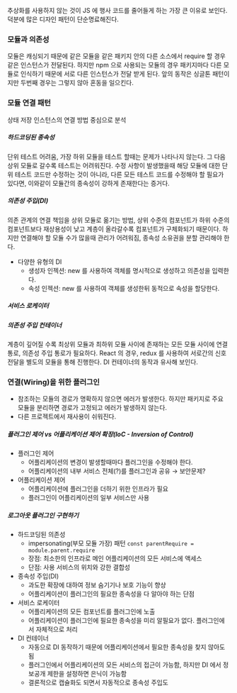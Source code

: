 추상화를 사용하지 않는 것이 JS 에 행사 코드를 줄어들게 하는 가장 큰 이유로 보인다. 덕분에 많은 디자인 패턴이 단순명료해진다.

### 모듈과 의존성
모듈은 캐싱되기 때문에 같은 모듈을 같은 패키지 안의 다른 소스에서 require 할 경우 같은 인스턴스가 전달된다.
하지만 npm 으로 사용되는 모듈의 경우 패키지마다 다른 모듈로 인식하기 때문에 서로 다른 인스턴스가 전달 받게 된다.
앞의 동작은 싱글톤 패턴이지만 두번째 경우는 그렇지 않아 혼동을 일으킨다.

### 모듈 연결 패턴
상태 저장 인스턴스의 연결 방법 중심으로 분석

##### 하드코딩된 종속성
단위 테스트 어려움, 가장 하위 모듈을 테스트 할때는 문제가 나타나지 않는다.
그 다음 상위 모듈로 갈수록 테스트는 어려워진다.
수정 사항이 발생했을때 해당 모듈에 대한 단위 테스트 코드만 수정하는 것이 아니라, 
다른 모든 테스트 코드를 수정해야 할 필요가 있다면, 이와같이 모듈간의 종속성이 강하게 존재한다는 증거다.

##### 의존성 주입(DI)
의존 관계의 연결 책임을 상위 모듈로 옮기는 방법,
상위 수준의 컴포넌트가 하위 수준의 컴포넌트보다 재상용성이 낮고 계층이 올라갈수록 컴포넌트가 구체화되기 때문이다.
하지만 연결해야 할 모듈 수가 많을때 관리가 어려워짐, 종속성 소유권을 분할 관리해야 한다.

* 다양한 유형의 DI
  * 생성자 인젝션: new 를 사용하여 객체를 명시적으로 생성하고 의존성을 입력한다.
  * 속성 인젝션: new 를 사용하여 객체를 생성한뒤 동적으로 속성을 할당한다.

##### 서비스 로케이터

##### 의존성 주입 컨테이너

계층이 깊어질 수록 최상위 모듈과 최하위 모듈 사이에 존재하는 모든 모듈 사이에 연결 통로, 의존성 주입 통로가 필요하다.
React 의 경우, redux 를 사용하여 서로간의 신호전달을 별도의 모듈을 통해 진행한다. DI 컨테이너의 동작과 유사해 보인다.

### 연결(Wiring)을 위한 플러그인
* 참조하는 모듈의 경로가 명확하지 않으면 에러가 발생한다. 하지만 패키지로 주요 모듈을 분리하면 경로가 고정되고 에러가 발생하지 않는다.
* 다른 프로젝트에서 재사용이 쉬워진다.

##### 플러그인 제어 vs 어플리케이션 제어 확장(IoC - Inversion of Control)
* 플러그인 제어 
  * 어플리케이션의 변경이 발생할때마다 플러그인을 수정해야 한다.
  * 어플리케이션의 내부 서비스 전체(?)를 플러그인과 공유 &rarr; 보안문제?
* 어플리케이션 제어
  * 어플리케이션에 플러그인을 더하기 위한 인프라가 필요
  * 플러그인이 어플리케이션의 일부 서비스만 사용

##### 로그아웃 플러그인 구현하기
* 하드코딩된 의존성
  * impersonating(부모 모듈 가장) 패턴 `const parentRequire = module.parent.require`
  * 장점: 최소한의 인프라로 메인 어플리케이션의 모든 서비스에 액세스
  * 단점: 사용 서비스의 위치와 강한 결합성
* 종속성 주입(DI)
  * 과도한 확장에 대하여 정보 숨기기나 보호 기능이 향상
  * 어플리케이션이 플러그인의 필요한 종속성을 다 알아야 하는 단점
* 서비스 로케이터
  * 어플리케이션의 모든 컴포넌트를 플러그인에 노출
  * 어플리케이션이 플러그인에 필요한 종속성을 미리 알필요가 없다. 플러그인에서 자체적으로 처리
* DI 컨테이너
  * 자동으로 DI 동작하기 때문에 어플리케이션에서 필요한 종속성을 찾지 않아도 됨
  * 플러그인에서 어플리케이션의 모든 서비스의 접근이 가능함, 하지만 DI 에서 정보공개 제한을 설정하면 은닉이 가능함
  * 결론적으로 캡슐화도 되면서 자동적으로 종속성 주입도 
